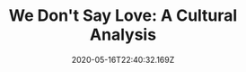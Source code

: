 ---
title: "We Don't Say Love: A Cultural Analysis"
date: "2020-05-16T22:40:32.169Z"
template: "post"
draft: true
slug: "we-don't-say-love"
category: "Poetry"
tags:
  - "Poetry"
  - "Blank Verse"
description: "A blank verse poem and discussion on filial piety in Chinese culture."
---